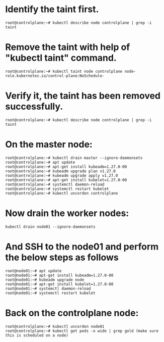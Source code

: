 # Identify the taint first.
`root@controlplane:~# kubectl describe node controlplane | grep -i taint`

# Remove the taint with help of "kubectl taint" command.
`root@controlplane:~# kubectl taint node controlplane node-role.kubernetes.io/control-plane:NoSchedule-`

# Verify it, the taint has been removed successfully.
`root@controlplane:~# kubectl describe node controlplane | grep -i taint`


# On the master node:

```
root@controlplane:~# kubectl drain master --ignore-daemonsets
root@controlplane:~# apt update
root@controlplane:~# apt-get install kubeadm=1.27.0-00
root@controlplane:~# kubeadm upgrade plan v1.27.0
root@controlplane:~# kubeadm upgrade apply v1.27.0
root@controlplane:~# apt-get install kubelet=1.27.0-00
root@controlplane:~# systemctl daemon-reload
root@controlplane:~# systemctl restart kubelet
root@controlplane:~# kubectl uncordon controlplane
```

# Now drain the worker nodes:

`kubectl drain node01 --ignore-daemonsets`

# And SSH to the node01 and perform the below steps as follows

```
root@node01:~# apt update
root@node01:~# apt-get install kubeadm=1.27.0-00
root@node01:~# kubeadm upgrade node
root@node01:~# apt-get install kubelet=1.27.0-00
root@node01:~# systemctl daemon-reload
root@node01:~# systemctl restart kubelet
```

# Back on the controlplane node:

```
root@controlplane:~# kubectl uncordon node01
root@controlplane:~# kubectl get pods -o wide | grep gold (make sure this is scheduled on a node)
```